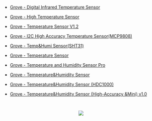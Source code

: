 


- [Grove - Digital Infrared Temperature Sensor ](http://wiki.seeedstudio.com/Grove-Digital_Infrared_Temperature_Sensor/)

- [Grove - High Temperature Sensor](http://wiki.seeedstudio.com/Grove-High_Temperature_Sensor/)

- [Grove - Temperature Sensor V1.2](http://wiki.seeedstudio.com/Grove-Temperature_Sensor_V1.2/)

- [Grove - I2C High Accuracy Temperature Sensor(MCP9808)](https://www.seeedstudio.com/Grove-I2C-High-Accuracy-Temperature-Sensor(MCP9808)-p-3108.html)

- [Grove - Temp&Humi Sensor(SHT31)](http://wiki.seeedstudio.com/Grove-TempAndHumi_Sensor-SHT31/)

- [Grove - Temperature Sensor](http://wiki.seeedstudio.com/Grove-Temperature_Sensor/)

- [Grove - Temperature and Humidity Sensor Pro](http://wiki.seeedstudio.com/Grove-Temperature_and_Humidity_Sensor_Pro/)

- [Grove - Temperature&Humidity Sensor](http://wiki.seeedstudio.com/Grove-TemperatureAndHumidity_Sensor/)

- [Grove - Temperature&Humidity Sensor (HDC1000)](http://wiki.seeedstudio.com/Grove-TemperatureAndHumidity_Sensor-HDC1000/)

- [Grove - Temperature&Humidity Sensor (High-Accuracy &Mini) v1.0](http://wiki.seeedstudio.com/Grove-TemptureAndHumidity_Sensor-High-Accuracy_AndMini-v1.0/)

<br /><p style="text-align:center"><a href="https://www.seeedstudio.com/act-4.html?utm_source=wiki&utm_medium=wikibanner&utm_campaign=newproducts" target="_blank"><img src="https://files.seeedstudio.com/wiki/Wiki_Banner/new_product.jpg" /></a></p>